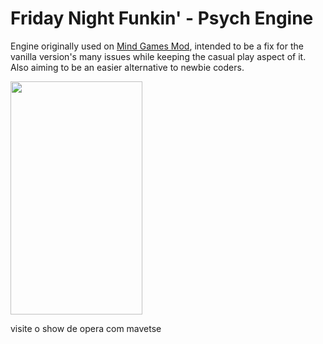 # Friday Night Funkin' - Psych Engine
Engine originally used on [Mind Games Mod](https://gamebanana.com/mods/301107), intended to be a fix for the vanilla version's many issues while keeping the casual play aspect of it. Also aiming to be an easier alternative to newbie coders.

<img src="https://cdn.discordapp.com/attachments/1033894249202208798/1038837012561666158/mavetse_up.png" width="211" height="373">

visite o show de opera com mavetse
